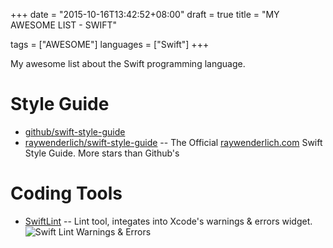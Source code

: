 +++
date      = "2015-10-16T13:42:52+08:00"
draft     = true
title     = "MY AWESOME LIST - SWIFT"

tags      = ["AWESOME"]
languages = ["Swift"]
+++

My awesome list about the Swift programming language.
<!--more-->

# Style Guide

+ [github/swift-style-guide](https://github.com/github/swift-style-guide.git)
+ [raywenderlich/swift-style-guide](https://github.com/raywenderlich/swift-style-guide.git)
    -- The Official [raywenderlich.com](www.raywenderlich.com) Swift Style Guide. More stars than Github's

# Coding Tools

+ [SwiftLint](https://github.com/realm/SwiftLint)
    -- Lint tool, integates into Xcode's warnings & errors widget.
    ![Swift Lint Warnings & Errors](https://github.com/realm/SwiftLint/raw/master/screenshot.png)
